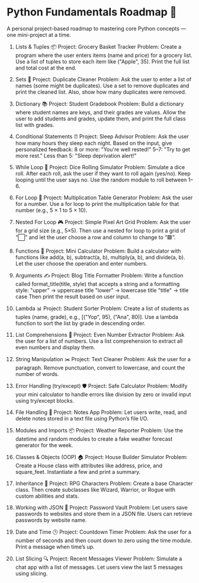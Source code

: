 # Python Fundamentals Roadmap 🚀

A personal project-based roadmap to mastering core Python concepts — one mini-project at a time.

1. Lists & Tuples
📦 Project: Grocery Basket Tracker
 Problem: Create a program where the user enters items (name and price) for a grocery list. Use a list of tuples to store each item like ("Apple", 35). Print the full list and total cost at the end.

2. Sets
🧼 Project: Duplicate Cleaner
 Problem: Ask the user to enter a list of names (some might be duplicates). Use a set to remove duplicates and print the cleaned list. Also, show how many duplicates were removed.

3. Dictionary
📚 Project: Student Gradebook
 Problem: Build a dictionary where student names are keys, and their grades are values. Allow the user to add students and grades, update them, and print the full class list with grades.

4. Conditional Statements
⏰ Project: Sleep Advisor
 Problem: Ask the user how many hours they sleep each night. Based on the input, give personalized feedback:
8 or more: "You're well rested!"
5–7: "Try to get more rest."
Less than 5: "Sleep deprivation alert!"

5. While Loop
🎲 Project: Dice Rolling Simulator
 Problem: Simulate a dice roll. After each roll, ask the user if they want to roll again (yes/no). Keep looping until the user says no. Use the random module to roll between 1–6.

6. For Loop
🔢 Project: Multiplication Table Generator
 Problem: Ask the user for a number. Use a for loop to print the multiplication table for that number (e.g., 5 × 1 to 5 × 10).

7. Nested For Loop
🎮 Project: Simple Pixel Art Grid
 Problem: Ask the user for a grid size (e.g., 5×5). Then use a nested for loop to print a grid of “⬜” and let the user choose a row and column to change to “🟩”.

8. Functions
🧮 Project: Mini Calculator
 Problem: Build a calculator with functions like add(a, b), subtract(a, b), multiply(a, b), and divide(a, b). Let the user choose the operation and enter numbers.

9. Arguments
✍️ Project: Blog Title Formatter
 Problem: Write a function called format_title(title, style) that accepts a string and a formatting style:
"upper" → uppercase title
"lower" → lowercase title
"title" → title case
 Then print the result based on user input.

10. Lambda
📊 Project: Student Sorter
 Problem: Create a list of students as tuples (name, grade), e.g., [("Yop", 95), ("Ana", 80)]. Use a lambda function to sort the list by grade in descending order.

11. List Comprehensions
🧠 Project: Even Number Extractor
 Problem: Ask the user for a list of numbers. Use a list comprehension to extract all even numbers and display them.

12. String Manipulation
✂️ Project: Text Cleaner
 Problem: Ask the user for a paragraph. Remove punctuation, convert to lowercase, and count the number of words.

13. Error Handling (try/except)
🛡️ Project: Safe Calculator
 Problem: Modify your mini calculator to handle errors like division by zero or invalid input using try/except blocks.

14. File Handling
📁 Project: Notes App
 Problem: Let users write, read, and delete notes stored in a text file using Python’s file I/O.

15. Modules and Imports
📦 Project: Weather Reporter
 Problem: Use the datetime and random modules to create a fake weather forecast generator for the week.

16. Classes & Objects (OOP)
🏠 Project: House Builder Simulator
 Problem: Create a House class with attributes like address, price, and square_feet. Instantiate a few and print a summary.

17. Inheritance
🧬 Project: RPG Characters
 Problem: Create a base Character class. Then create subclasses like Wizard, Warrior, or Rogue with custom abilities and stats.

18. Working with JSON
🔐 Project: Password Vault
 Problem: Let users save passwords to websites and store them in a JSON file. Users can retrieve passwords by website name.

19. Date and Time
🕒 Project: Countdown Timer
 Problem: Ask the user for a number of seconds and then count down to zero using the time module. Print a message when time’s up.

20. List Slicing
🔍 Project: Recent Messages Viewer
 Problem: Simulate a chat app with a list of messages. Let users view the last 5 messages using slicing.
